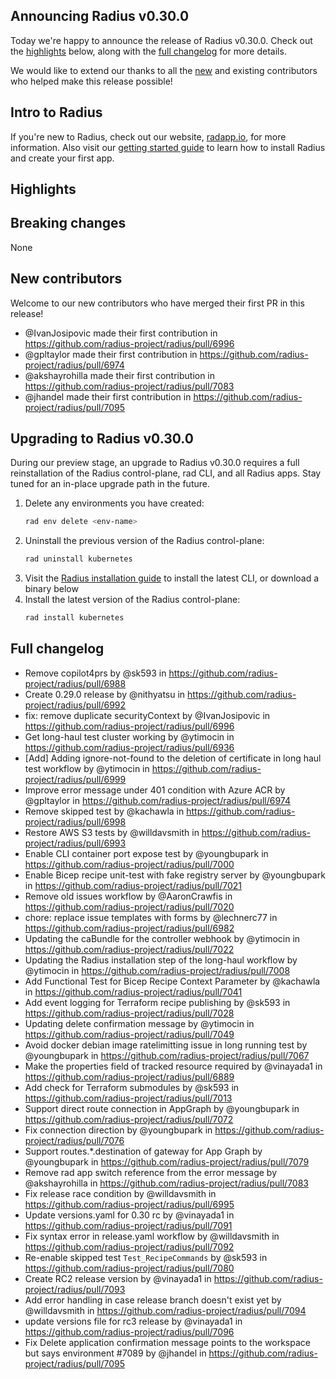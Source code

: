 ## Announcing Radius v0.30.0

Today we're happy to announce the release of Radius v0.30.0. Check out the [highlights](#highlights) below, along with the [full changelog](#full-changelog) for more details.

We would like to extend our thanks to all the [new](#new-contributors) and existing contributors who helped make this release possible!

## Intro to Radius

If you're new to Radius, check out our website, [radapp.io](https://radapp.io), for more information. Also visit our [getting started guide](https://docs.radapp.io/getting-started/) to learn how to install Radius and create your first app.

## Highlights

<!-- TALK TO THE PM TEAM ABOUT WHAT HIGHLIGHTS TO ADD HERE -->

## Breaking changes

None

## New contributors

Welcome to our new contributors who have merged their first PR in this release!

* @IvanJosipovic made their first contribution in https://github.com/radius-project/radius/pull/6996
* @gpltaylor made their first contribution in https://github.com/radius-project/radius/pull/6974
* @akshayrohilla made their first contribution in https://github.com/radius-project/radius/pull/7083
* @jhandel made their first contribution in https://github.com/radius-project/radius/pull/7095

## Upgrading to Radius v0.30.0

During our preview stage, an upgrade to Radius v0.30.0 requires a full reinstallation of the Radius control-plane, rad CLI, and all Radius apps. Stay tuned for an in-place upgrade path in the future.

1. Delete any environments you have created:
   ```bash
   rad env delete <env-name>
   ```
1. Uninstall the previous version of the Radius control-plane:
   ```bash
   rad uninstall kubernetes
   ```
1. Visit the [Radius installation guide](https://docs.radapp.io/getting-started/install/) to install the latest CLI, or download a binary below
1. Install the latest version of the Radius control-plane:
   ```bash
   rad install kubernetes
   ```

## Full changelog

* Remove copilot4prs by @sk593 in https://github.com/radius-project/radius/pull/6988
* Create 0.29.0 release by @nithyatsu in https://github.com/radius-project/radius/pull/6992
* fix: remove duplicate securityContext by @IvanJosipovic in https://github.com/radius-project/radius/pull/6996
* Get long-haul test cluster working by @ytimocin in https://github.com/radius-project/radius/pull/6936
* [Add] Adding ignore-not-found to the deletion of certificate in long haul test workflow by @ytimocin in https://github.com/radius-project/radius/pull/6999
* Improve error message under 401 condition with Azure ACR by @gpltaylor in https://github.com/radius-project/radius/pull/6974
* Remove skipped test by @kachawla in https://github.com/radius-project/radius/pull/6998
* Restore AWS S3 tests by @willdavsmith in https://github.com/radius-project/radius/pull/6993
* Enable CLI container port expose test by @youngbupark in https://github.com/radius-project/radius/pull/7000
* Enable Bicep recipe unit-test with fake registry server by @youngbupark in https://github.com/radius-project/radius/pull/7021
* Remove old issues workflow by @AaronCrawfis in https://github.com/radius-project/radius/pull/7020
* chore: replace issue templates with forms by @lechnerc77 in https://github.com/radius-project/radius/pull/6982
* Updating the caBundle for the controller webhook by @ytimocin in https://github.com/radius-project/radius/pull/7022
* Updating the Radius installation step of the long-haul workflow by @ytimocin in https://github.com/radius-project/radius/pull/7008
* Add Functional Test for Bicep Recipe Context Parameter by @kachawla in https://github.com/radius-project/radius/pull/7041
* Add event logging for Terraform recipe publishing by @sk593 in https://github.com/radius-project/radius/pull/7028
* Updating delete confirmation message by @ytimocin in https://github.com/radius-project/radius/pull/7049
* Avoid docker debian image ratelimitting issue in long running test by @youngbupark in https://github.com/radius-project/radius/pull/7067
* Make the properties field of tracked resource  required by @vinayada1 in https://github.com/radius-project/radius/pull/6889
* Add check for Terraform submodules by @sk593 in https://github.com/radius-project/radius/pull/7013
* Support direct route connection in AppGraph by @youngbupark in https://github.com/radius-project/radius/pull/7072
* Fix connection direction by @youngbupark in https://github.com/radius-project/radius/pull/7076
* Support routes.*.destination of gateway for App Graph by @youngbupark in https://github.com/radius-project/radius/pull/7079
* Remove rad app switch reference from the error message by @akshayrohilla in https://github.com/radius-project/radius/pull/7083
* Fix release race condition by @willdavsmith in https://github.com/radius-project/radius/pull/6995
* Update versions.yaml for 0.30 rc by @vinayada1 in https://github.com/radius-project/radius/pull/7091
* Fix syntax error in release.yaml workflow by @willdavsmith in https://github.com/radius-project/radius/pull/7092
* Re-enable skipped test `Test_RecipeCommands` by @sk593 in https://github.com/radius-project/radius/pull/7080
* Create RC2 release version by @vinayada1 in https://github.com/radius-project/radius/pull/7093
* Add error handling in case release branch doesn't exist yet by @willdavsmith in https://github.com/radius-project/radius/pull/7094
* update versions file for rc3 release by @vinayada1 in https://github.com/radius-project/radius/pull/7096
* Fix Delete application confirmation message points to the workspace but says environment #7089 by @jhandel in https://github.com/radius-project/radius/pull/7095